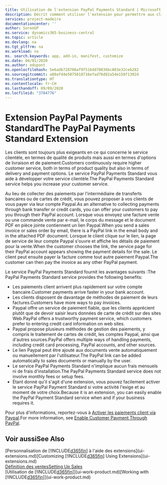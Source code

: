 ```yaml
---
title: Utilisation de l'extension PayPal Payments Standard | Microsoft Docs
description: Décrit comment utiliser l'extension pour permettre aux clients d'effectuer des paiements avec Paypal.
services: project-madeira
documentationcenter: ''
author: SorenGP
ms.service: dynamics365-business-central
ms.topic: article
ms.devlang: na
ms.tgt_pltfrm: na
ms.workload: na
ms. search.keywords: app, add-in, manifest, customize
ms.date: 04/01/2020
ms.author: edupont
ms.openlocfilehash: 5e6adb728706af9f516dd70836bc883e32ceb282
ms.sourcegitcommit: a80afd4e5075018716efad76d82a54e158f1392d
ms.translationtype: HT
ms.contentlocale: fr-CH
ms.lasthandoff: 09/09/2020
ms.locfileid: "3784776"
---
```

# <a name="the-paypal-payments-standard-extension"></a><span data-ttu-id="dc999-103">Extension PayPal Payments Standard</span><span class="sxs-lookup"><span data-stu-id="dc999-103">The PayPal Payments Standard Extension</span></span>
<span data-ttu-id="dc999-104">Les clients sont toujours plus exigeants en ce qui concerne le service clientèle, en termes de qualité de produits mais aussi en termes d'options de livraison et de paiement.</span><span class="sxs-lookup"><span data-stu-id="dc999-104">Customers continuously require higher customer service, both in terms of product quality but also in terms of delivery and payment options.</span></span> <span data-ttu-id="dc999-105">Le service PayPal Payments Standard vous aide à développer votre service clientèle.</span><span class="sxs-lookup"><span data-stu-id="dc999-105">The PayPal Payments Standard service helps you increase your customer service.</span></span>

<span data-ttu-id="dc999-106">Au lieu de collecter des paiements par l'intermédiaire de transferts bancaires ou de cartes de crédit, vous pouvez proposer à vos clients de vous payer via leur compte Paypal.</span><span class="sxs-lookup"><span data-stu-id="dc999-106">As an alternative to collecting payments through bank transfer or credit cards, you can offer your customers to pay you through their PayPal account.</span></span> <span data-ttu-id="dc999-107">Lorsque vous envoyez une facture vente ou une commande vente par e-mail, le corps du message et le document PDF en pièce jointe contiennent un lien Paypal.</span><span class="sxs-lookup"><span data-stu-id="dc999-107">When you send a sales invoice or sales order by email, there is a PayPal link in the email body and in the attached PDF document.</span></span> <span data-ttu-id="dc999-108">Lorsque le client clique sur le lien, la page de service de leur compte Paypal s'ouvre et affiche les détails de paiement pour la vente.</span><span class="sxs-lookup"><span data-stu-id="dc999-108">When the customer chooses the link, the service page for their PayPal account appears showing the payment details for the sale.</span></span> <span data-ttu-id="dc999-109">Le client peut ensuite payer la facture comme tout autre paiement Paypal.</span><span class="sxs-lookup"><span data-stu-id="dc999-109">The customer can then pay the invoice as any other PayPal payment.</span></span>

<span data-ttu-id="dc999-110">Le service PayPal Payments Standard fournit les avantages suivants :</span><span class="sxs-lookup"><span data-stu-id="dc999-110">The PayPal Payments Standard service provides the following benefits:</span></span>

* <span data-ttu-id="dc999-111">Les paiements client arrivent plus rapidement sur votre compte bancaire.</span><span class="sxs-lookup"><span data-stu-id="dc999-111">Customer payments arrive faster in your bank account.</span></span>
* <span data-ttu-id="dc999-112">Les clients disposent de davantage de méthodes de paiement de leurs factures.</span><span class="sxs-lookup"><span data-stu-id="dc999-112">Customers have more ways to pay invoices.</span></span>
* <span data-ttu-id="dc999-113">Paypal offre un service de paiement fiable, que les clients apprécient plutôt que de devoir saisir leurs données de carte de crédit sur des sites Web.</span><span class="sxs-lookup"><span data-stu-id="dc999-113">PayPal offers a trustworthy payment service, which customers prefer to entering credit card information on web sites.</span></span>
* <span data-ttu-id="dc999-114">Paypal propose plusieurs méthodes de gestion des paiements, y compris le traitement de cartes de crédit, les comptes Paypal, ainsi que d'autres sources.</span><span class="sxs-lookup"><span data-stu-id="dc999-114">PayPal offers multiple ways of handling payments, including credit card processing, PayPal accounts, and other sources.</span></span>
* <span data-ttu-id="dc999-115">Le lien Paypal peut être ajouté aux documents vente automatiquement ou manuellement par l'utilisateur.</span><span class="sxs-lookup"><span data-stu-id="dc999-115">The PayPal link can be added automatically to sales documents or manually by the user.</span></span>
* <span data-ttu-id="dc999-116">Le service PayPal Payments Standard n'implique aucun frais mensuels ni de frais d'installation.</span><span class="sxs-lookup"><span data-stu-id="dc999-116">The PayPal Payments Standard service does not involve monthly fees or setup fees.</span></span>
* <span data-ttu-id="dc999-117">Étant donné qu'il s'agit d'une extension, vous pouvez facilement activer le service PayPal Payment Standard si votre activité l'exige et au moment de votre choix.</span><span class="sxs-lookup"><span data-stu-id="dc999-117">Because it is an extension, you can easily enable the PayPal Payment Standard service when and if your business requires it.</span></span>  

<span data-ttu-id="dc999-118">Pour plus d'informations, reportez-vous à [Activer les paiements client via Paypal](sales-how-enable-payment-service-extensions.md).</span><span class="sxs-lookup"><span data-stu-id="dc999-118">For more information, see [Enable Customer Payment Through PayPal](sales-how-enable-payment-service-extensions.md).</span></span>

## <a name="see-also"></a><span data-ttu-id="dc999-119">Voir aussi</span><span class="sxs-lookup"><span data-stu-id="dc999-119">See Also</span></span>
<span data-ttu-id="dc999-120">[Personnalisation de [!INCLUDE[d365fin](includes/d365fin_md.md)] à l'aide des extensions](ui-extensions.md)</span><span class="sxs-lookup"><span data-stu-id="dc999-120">[Customizing [!INCLUDE[d365fin](includes/d365fin_md.md)] Using Extensions](ui-extensions.md)</span></span>  
[<span data-ttu-id="dc999-121">Définition des ventes</span><span class="sxs-lookup"><span data-stu-id="dc999-121">Setting Up Sales</span></span>](sales-setup-sales.md)  
<span data-ttu-id="dc999-122">[Utilisation de [!INCLUDE[d365fin](includes/d365fin_md.md)]](ui-work-product.md)</span><span class="sxs-lookup"><span data-stu-id="dc999-122">[Working with [!INCLUDE[d365fin](includes/d365fin_md.md)]](ui-work-product.md)</span></span>
